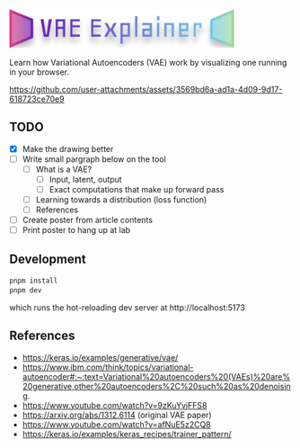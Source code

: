 <img src="public/logo.svg"  width="400"/>

Learn how Variational Autoencoders (VAE) work by visualizing one running in your browser. 

https://github.com/user-attachments/assets/3569bd6a-ad1a-4d09-9d17-618723ce70e9


## TODO

- [x] Make the drawing better
- [ ] Write small pargraph below on the tool
    - [ ] What is a VAE?
        - [ ] Input, latent, output
        - [ ] Exact computations that make up forward pass
    - [ ] Learning towards a distribution (loss function)
    - [ ] References
- [ ] Create poster from article contents
- [ ] Print poster to hang up at lab

## Development

```bash
pnpm install
pnpm dev
```
which runs the hot-reloading dev server at http://localhost:5173

## References

- https://keras.io/examples/generative/vae/
- https://www.ibm.com/think/topics/variational-autoencoder#:~:text=Variational%20autoencoders%20(VAEs)%20are%20generative,other%20autoencoders%2C%20such%20as%20denoising.
- https://www.youtube.com/watch?v=9zKuYvjFFS8
- https://arxiv.org/abs/1312.6114 (original VAE paper)
- https://www.youtube.com/watch?v=afNuE5z2CQ8
- https://keras.io/examples/keras_recipes/trainer_pattern/
